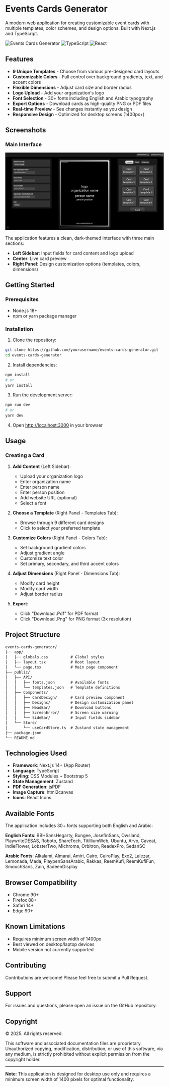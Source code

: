 # Events Cards Generator

A modern web application for creating customizable event cards with multiple templates, color schemes, and design options. Built with Next.js and TypeScript.

![Events Cards Generator](https://img.shields.io/badge/Next.js-14+-black?style=flat-square&logo=next.js)
![TypeScript](https://img.shields.io/badge/TypeScript-5+-blue?style=flat-square&logo=typescript)
![React](https://img.shields.io/badge/React-18+-61DAFB?style=flat-square&logo=react)

## Features

- **9 Unique Templates** - Choose from various pre-designed card layouts
- **Customizable Colors** - Full control over background gradients, text, and accent colors
- **Flexible Dimensions** - Adjust card size and border radius
- **Logo Upload** - Add your organization's logo
- **Font Selection** - 30+ fonts including English and Arabic typography
- **Export Options** - Download cards as high-quality PNG or PDF files
- **Real-time Preview** - See changes instantly as you design
- **Responsive Design** - Optimized for desktop screens (1400px+)

## Screenshots

### Main Interface

![Screenshot](./public/ScreenShot.png)

The application features a clean, dark-themed interface with three main sections:

- **Left Sidebar**: Input fields for card content and logo upload
- **Center**: Live card preview
- **Right Panel**: Design customization options (templates, colors, dimensions)

## Getting Started

### Prerequisites

- Node.js 18+
- npm or yarn package manager

### Installation

1. Clone the repository:

```bash
git clone https://github.com/yourusername/events-cards-generator.git
cd events-cards-generator
```

2. Install dependencies:

```bash
npm install
# or
yarn install
```

3. Run the development server:

```bash
npm run dev
# or
yarn dev
```

4. Open [http://localhost:3000](http://localhost:3000) in your browser

## Usage

### Creating a Card

1. **Add Content** (Left Sidebar):

   - Upload your organization logo
   - Enter organization name
   - Enter person name
   - Enter person position
   - Add website URL (optional)
   - Select a font

2. **Choose a Template** (Right Panel - Templates Tab):

   - Browse through 9 different card designs
   - Click to select your preferred template

3. **Customize Colors** (Right Panel - Colors Tab):

   - Set background gradient colors
   - Adjust gradient angle
   - Customize text color
   - Set primary, secondary, and third accent colors

4. **Adjust Dimensions** (Right Panel - Dimensions Tab):

   - Modify card height
   - Modify card width
   - Adjust border radius

5. **Export**:
   - Click "Download .Pdf" for PDF format
   - Click "Download .Png" for PNG format (3x resolution)

## Project Structure

```
events-cards-generator/
├── app/
│   ├── globals.css          # Global styles
│   ├── layout.tsx           # Root layout
│   └── page.tsx             # Main page component
├── public/
│   ├── API/
│   │   ├── fonts.json       # Available fonts
│   │   └── templates.json   # Template definitions
│   ├── Components/
│   │   ├── CardDesign/      # Card preview component
│   │   ├── Designs/         # Design customization panel
│   │   ├── HeadBar/         # Download buttons
│   │   ├── ScreenError/     # Screen size warning
│   │   └── SideBar/         # Input fields sidebar
│   └── Store/
│       └── useCardStore.ts  # Zustand state management
├── package.json
└── README.md
```

## Technologies Used

- **Framework**: Next.js 14+ (App Router)
- **Language**: TypeScript
- **Styling**: CSS Modules + Bootstrap 5
- **State Management**: Zustand
- **PDF Generation**: jsPDF
- **Image Capture**: html2canvas
- **Icons**: React Icons

## Available Fonts

The application includes 30+ fonts supporting both English and Arabic:

**English Fonts**: BBHSansHegarty, Bungee, JosefinSans, Owsland, PlaywriteDESAS, Roboto, ShareTech, TitilliumWeb, Ubuntu, Arvo, Caveat, IndieFlower, LobsterTwo, Michroma, Orbitron, ReadexPro, SedanSC

**Arabic Fonts**: Alkalami, Almarai, Amiri, Cairo, CairoPlay, Exo2, Lalezar, Lemonada, Mada, PlaypenSansArabic, Rakkas, ReemKufi, ReemKufiFun, SmoochSans, Zain, BadeenDisplay

## Browser Compatibility

- Chrome 90+
- Firefox 88+
- Safari 14+
- Edge 90+

## Known Limitations

- Requires minimum screen width of 1400px
- Best viewed on desktop/laptop devices
- Mobile version not currently supported

## Contributing

Contributions are welcome! Please feel free to submit a Pull Request.

## Support

For issues and questions, please open an issue on the GitHub repository.

## Copyright

© 2025. All rights reserved.

This software and associated documentation files are proprietary. Unauthorized copying, modification, distribution, or use of this software, via any medium, is strictly prohibited without explicit permission from the copyright holder.

---

**Note**: This application is designed for desktop use only and requires a minimum screen width of 1400 pixels for optimal functionality.
